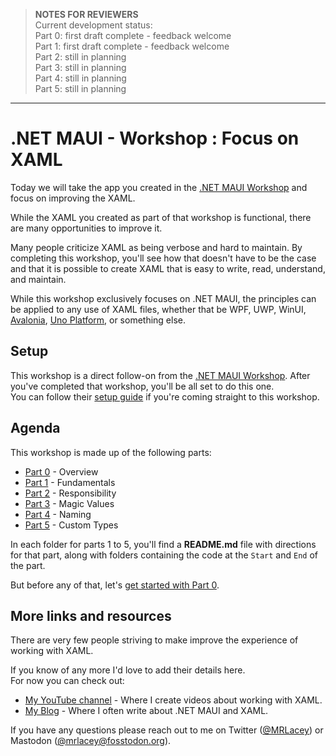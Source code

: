 > **NOTES FOR REVIEWERS**  
> Current development status:  
> Part 0: first draft complete - feedback welcome  
> Part 1: first draft complete - feedback welcome  
> Part 2: still in planning  
> Part 3: still in planning  
> Part 4: still in planning  
> Part 5: still in planning  

---

# .NET MAUI - Workshop : Focus on XAML

Today we will take the app you created in the [.NET MAUI Workshop](https://github.com/mrlacey/dotnet-maui-workshop) and focus on improving the XAML.

While the XAML you created as part of that workshop is functional, there are many opportunities to improve it.

Many people criticize XAML as being verbose and hard to maintain. By completing this workshop, you'll see how that doesn't have to be the case and that it is possible to create XAML that is easy to write, read, understand, and maintain.

While this workshop exclusively focuses on .NET MAUI, the principles can be applied to any use of XAML files, whether that be WPF, UWP, WinUI, [Avalonia](https://www.avaloniaui.net/), [Uno Platform](https://platform.uno/), or something else.

## Setup

This workshop is a direct follow-on from the [.NET MAUI Workshop](https://github.com/mrlacey/dotnet-maui-workshop). After you've completed that workshop, you'll be all set to do this one.  
You can follow their [setup guide](https://github.com/mrlacey/dotnet-maui-workshop/blob/main/README.md#setup-guide) if you're coming straight to this workshop.

## Agenda

This workshop is made up of the following parts:

* [Part 0](Part%200%20-%20Overview/README.md) - Overview
* [Part 1](Part%201%20-%20Fundamentals/README.md) - Fundamentals
* [Part 2](Part%202%20-%20Responsibility/README.md) - Responsibility
* [Part 3](Part%203%20-%20Magic%20Values/README.md) - Magic Values
* [Part 4](Part%204%20-%20Naming/README.md) - Naming
* [Part 5](Part%205%20-%20Custom%20Types/README.md) - Custom Types

In each folder for parts 1 to 5, you'll find a **README.md** file with directions for that part, along with folders containing the code at the `Start` and `End` of the part.

But before any of that, let's [get started with Part 0](Part%200%20-%20Overview/README.md).

## More links and resources

There are very few people striving to make improve the experience of working with XAML.

If you know of any more I'd love to add their details here.  
For now you can check out:

* [My YouTube channel](https://www.youtube.com/@MRLacey) - Where I create videos about working with XAML.
* [My Blog](https://www.mrlacey.com/) - Where I often write about .NET MAUI and XAML.

If you have any questions please reach out to me on Twitter ([@MRLacey](https://twitter.com/mrlacey)) or Mastodon ([@mrlacey@fosstodon.org](https://fosstodon.org/@mrlacey)).
